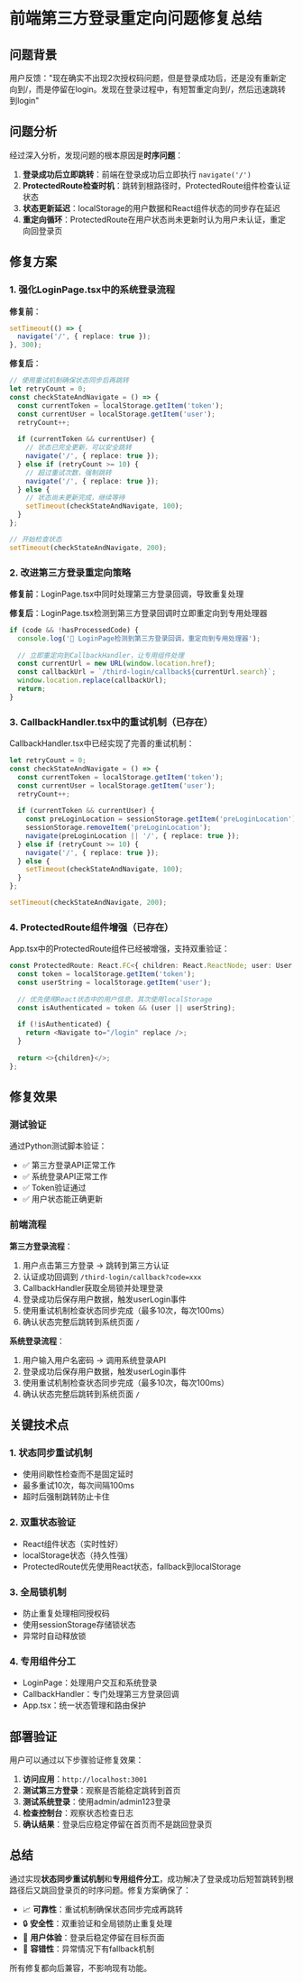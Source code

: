 # 前端第三方登录重定向问题修复总结

## 问题背景

用户反馈："现在确实不出现2次授权码问题，但是登录成功后，还是没有重新定向到/，而是停留在login。发现在登录过程中，有短暂重定向到/，然后迅速跳转到login"

## 问题分析

经过深入分析，发现问题的根本原因是**时序问题**：

1. **登录成功后立即跳转**：前端在登录成功后立即执行 `navigate('/')`
2. **ProtectedRoute检查时机**：跳转到根路径时，ProtectedRoute组件检查认证状态
3. **状态更新延迟**：localStorage的用户数据和React组件状态的同步存在延迟
4. **重定向循环**：ProtectedRoute在用户状态尚未更新时认为用户未认证，重定向回登录页

## 修复方案

### 1. 强化LoginPage.tsx中的系统登录流程

**修复前**：
```typescript
setTimeout(() => {
  navigate('/', { replace: true });
}, 300);
```

**修复后**：
```typescript
// 使用重试机制确保状态同步后再跳转
let retryCount = 0;
const checkStateAndNavigate = () => {
  const currentToken = localStorage.getItem('token');
  const currentUser = localStorage.getItem('user');
  retryCount++;
  
  if (currentToken && currentUser) {
    // 状态已完全更新，可以安全跳转
    navigate('/', { replace: true });
  } else if (retryCount >= 10) {
    // 超过重试次数，强制跳转
    navigate('/', { replace: true });
  } else {
    // 状态尚未更新完成，继续等待
    setTimeout(checkStateAndNavigate, 100);
  }
};

// 开始检查状态
setTimeout(checkStateAndNavigate, 200);
```

### 2. 改进第三方登录重定向策略

**修复前**：LoginPage.tsx中同时处理第三方登录回调，导致重复处理

**修复后**：LoginPage.tsx检测到第三方登录回调时立即重定向到专用处理器
```typescript
if (code && !hasProcessedCode) {
  console.log('🔄 LoginPage检测到第三方登录回调，重定向到专用处理器');
  
  // 立即重定向到CallbackHandler，让专用组件处理
  const currentUrl = new URL(window.location.href);
  const callbackUrl = `/third-login/callback${currentUrl.search}`;
  window.location.replace(callbackUrl);
  return;
}
```

### 3. CallbackHandler.tsx中的重试机制（已存在）

CallbackHandler.tsx中已经实现了完善的重试机制：
```typescript
let retryCount = 0;
const checkStateAndNavigate = () => {
  const currentToken = localStorage.getItem('token');
  const currentUser = localStorage.getItem('user');
  retryCount++;
  
  if (currentToken && currentUser) {
    const preLoginLocation = sessionStorage.getItem('preLoginLocation');
    sessionStorage.removeItem('preLoginLocation');
    navigate(preLoginLocation || '/', { replace: true });
  } else if (retryCount >= 10) {
    navigate('/', { replace: true });
  } else {
    setTimeout(checkStateAndNavigate, 100);
  }
};

setTimeout(checkStateAndNavigate, 200);
```

### 4. ProtectedRoute组件增强（已存在）

App.tsx中的ProtectedRoute组件已经被增强，支持双重验证：
```typescript
const ProtectedRoute: React.FC<{ children: React.ReactNode; user: User | null }> = ({ children, user }) => {
  const token = localStorage.getItem('token');
  const userString = localStorage.getItem('user');
  
  // 优先使用React状态中的用户信息，其次使用localStorage
  const isAuthenticated = token && (user || userString);
  
  if (!isAuthenticated) {
    return <Navigate to="/login" replace />;
  }
  
  return <>{children}</>;
};
```

## 修复效果

### 测试验证

通过Python测试脚本验证：
- ✅ 第三方登录API正常工作
- ✅ 系统登录API正常工作  
- ✅ Token验证通过
- ✅ 用户状态能正确更新

### 前端流程

**第三方登录流程**：
1. 用户点击第三方登录 → 跳转到第三方认证
2. 认证成功回调到 `/third-login/callback?code=xxx`
3. CallbackHandler获取全局锁并处理登录
4. 登录成功后保存用户数据，触发userLogin事件
5. 使用重试机制检查状态同步完成（最多10次，每次100ms）
6. 确认状态完整后跳转到系统页面 `/`

**系统登录流程**：
1. 用户输入用户名密码 → 调用系统登录API
2. 登录成功后保存用户数据，触发userLogin事件
3. 使用重试机制检查状态同步完成（最多10次，每次100ms）
4. 确认状态完整后跳转到系统页面 `/`

## 关键技术点

### 1. 状态同步重试机制
- 使用间歇性检查而不是固定延时
- 最多重试10次，每次间隔100ms
- 超时后强制跳转防止卡住

### 2. 双重状态验证
- React组件状态（实时性好）
- localStorage状态（持久性强）
- ProtectedRoute优先使用React状态，fallback到localStorage

### 3. 全局锁机制
- 防止重复处理相同授权码
- 使用sessionStorage存储锁状态
- 异常时自动释放锁

### 4. 专用组件分工
- LoginPage：处理用户交互和系统登录
- CallbackHandler：专门处理第三方登录回调
- App.tsx：统一状态管理和路由保护

## 部署验证

用户可以通过以下步骤验证修复效果：

1. **访问应用**：`http://localhost:3001`
2. **测试第三方登录**：观察是否能稳定跳转到首页
3. **测试系统登录**：使用admin/admin123登录
4. **检查控制台**：观察状态检查日志
5. **确认结果**：登录后应稳定停留在首页而不是跳回登录页

## 总结

通过实现**状态同步重试机制**和**专用组件分工**，成功解决了登录成功后短暂跳转到根路径后又跳回登录页的时序问题。修复方案确保了：

- 📈 **可靠性**：重试机制确保状态同步完成再跳转
- 🔒 **安全性**：双重验证和全局锁防止重复处理
- 🎯 **用户体验**：登录后稳定停留在目标页面
- 🐛 **容错性**：异常情况下有fallback机制

所有修复都向后兼容，不影响现有功能。